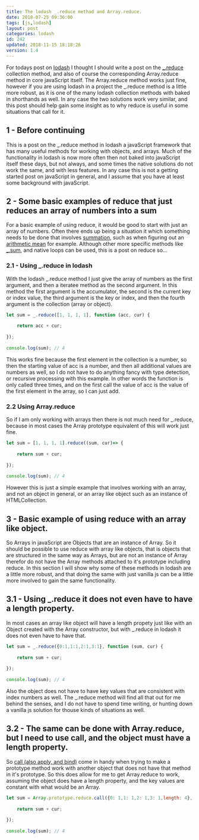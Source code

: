 ```yaml
---
title: The lodash _.reduce method and Array.reduce.
date: 2018-07-25 09:36:00
tags: [js,lodash]
layout: post
categories: lodash
id: 242
updated: 2018-11-15 18:18:26
version: 1.4
---
```


For todays post on [lodash](https://lodash.com/) I thought I should write a post on the [\_.reduce](https://lodash.com/docs/4.17.10#reduce) collection method, and also of course the corresponding Array.reduce method in core javaScript itself. The Array.reduce method works just fine, however if you are using lodash in a project the \_.reduce method is a little more robust, as it is one of the many lodash collection methods with baked in shorthands as well. In any case the two solutions work very similar, and this post should help gain some insight as to why reduce is useful in some situations that call for it.

<!-- more -->

## 1 - Before continuing

This is a post on the \_.reduce method in lodash a javaScript framework that has many useful methods for working with objects, and arrays. Much of the functionality in lodash is now more often then not baked into javaScript itself these days, but not always, and some times the native solutions do not work the same, and with less features. In any case this is not a getting started post on javaScript in general, and I assume that you have at least some background with javaScript.

## 2 - Some basic examples of reduce that just reduces an array of numbers into a sum

For a basic example of using reduce, it would be good to start with just an array of numbers. Often there ends up being a situation it which something needs to be done that involves [summation](https://en.wikipedia.org/wiki/Summation), such as when figuring out an [arithmetic mean](https://en.wikipedia.org/wiki/Arithmetic_mean) for example. Although other more specific methods like [\_.sum](/2018/11/15/lodash_sum/), and native loops can be used, this is a post on reduce so...

### 2.1 - Using \_.reduce in lodash

With the lodash \_.reduce method I just give the array of numbers as the first argument, and then a iteratee method as the second argument. In this method the first argument is the accumulator, the second is the current key or index value, the third argument is the key or index, and then the fourth argument is the collection (array or object).

```js
let sum = _.reduce([1, 1, 1, 1], function (acc, cur) {
 
    return acc + cur;
 
});
 
console.log(sum); // 4
```

This works fine because the first element in the collection is a number, so then the starting value of acc is a number, and then all additional values are numbers as well, so I do not have to do anything fancy with type detection, or recursive processing with this example. In other words the function is only called three times, and on the first call the value of acc is the value of the first element in the array, so I can just add.

### 2.2 Using Array.reduce

So if I am only working with arrays then there is not much need for \_.reduce, because in most cases the Array prototype equivalent of this will work just fine.

```js
let sum = [1, 1, 1, 1].reduce((sum, cur)=> {
 
    return sum + cur;
 
});
 
console.log(sum); // 4
```

However this is just a simple example that involves working with an array, and not an object in general, or an array like object such as an instance of HTMLCollection.

## 3 - Basic example of using reduce with an array like object.

So Arrays in javaScript are Objects that are an instance of Array. So it should be possible to use reduce with array like objects, that is objects that are structured in the same way as Arrays, but are not an instance of Array therefor do not have the Array methods attached to it's prototype including reduce. In this section I will show why some of these methods in lodash are a little more robust, and that doing the same with just vanilla js can be a little more involved to gain the same functionality.

## 3.1 - Using \_.reduce it does not even have to have a length property.

In most cases an array like object will have a length propety just like with an Object created with the Array constructor, but with \_.reduce in lodash it does not even have to have that.

```js
let sum = _.reduce({0:1,1:1,2:1,3:1}, function (sum, cur) {
 
    return sum + cur;
 
});
 
console.log(sum); // 4
```

Also the object does not have to have key values that are consistent with index numbers as well. The \_.reduce method will find all that out for me behind the senses, and I do not have to spend time writing, or hunting down a vanilla js solution for thouse kinds of situations as well.

## 3.2 - The same can be done with Array.reduce, but I need to use call, and the object must have a length property.

So [call (also apply, and bind)](/2017/09/21/js-call-apply-and-bind/) come in handy when trying to make a prototype method work with another object that does not have that method in it's prototype. So this does allow for me to get Array.reduce to work, assuming the object does have a length property, and the key values are constant with what would be an Array.

```js
let sum = Array.prototype.reduce.call({0: 1,1: 1,2: 1,3: 1,length: 4},(sum, cur)=>{
 
    return sum + cur;
 
});
 
console.log(sum); // 4
```